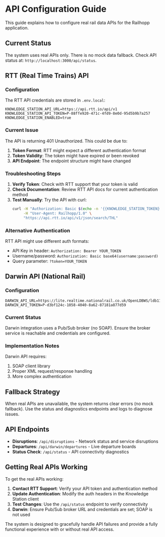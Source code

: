 # API Configuration Guide

This guide explains how to configure real rail data APIs for the Railhopp application.

## Current Status

The system uses real APIs only. There is no mock data fallback. Check API status at: `http://localhost:3000/api/status`.

## RTT (Real Time Trains) API

### Configuration

The RTT API credentials are stored in `.env.local`:

```
KNOWLEDGE_STATION_API_URL=https://api.rtt.io/api/v1
KNOWLEDGE_STATION_API_TOKEN=P-88ffe920-471c-4fd9-8e0d-95d5b9b7a257
KNOWLEDGE_STATION_ENABLED=true
```

### Current Issue

The API is returning 401 Unauthorized. This could be due to:

1. **Token Format**: RTT might expect a different authentication format
2. **Token Validity**: The token might have expired or been revoked
3. **API Endpoint**: The endpoint structure might have changed

### Troubleshooting Steps

1. **Verify Token**: Check with RTT support that your token is valid
2. **Check Documentation**: Review RTT API docs for current authentication method
3. **Test Manually**: Try the API with curl:
   ```bash
   curl -H "Authorization: Basic $(echo -n '{{KNOWLEDGE_STATION_TOKEN}}:' | base64)" \
        -H "User-Agent: Railhopp/1.0" \
        "https://api.rtt.io/api/v1/json/search/THL"
   ```

### Alternative Authentication

RTT API might use different auth formats:

- API Key in header: `Authorization: Bearer YOUR_TOKEN`
- Username/password: `Authorization: Basic base64(username:password)`
- Query parameter: `?token=YOUR_TOKEN`

## Darwin API (National Rail)

### Configuration

```
DARWIN_API_URL=https://lite.realtime.nationalrail.co.uk/OpenLDBWS/ldb11.asmx
DARWIN_API_TOKEN=P-d3bf124c-1058-4040-8a62-87181a877d59
```

### Current Status

Darwin integration uses a Pub/Sub broker (no SOAP). Ensure the broker service is reachable and credentials are configured.

### Implementation Notes

Darwin API requires:

1. SOAP client library
2. Proper XML request/response handling
3. More complex authentication

## Fallback Strategy

When real APIs are unavailable, the system returns clear errors (no mock fallback). Use the status and diagnostics endpoints and logs to diagnose issues.

## API Endpoints

- **Disruptions**: `/api/disruptions` - Network status and service disruptions
- **Departures**: `/api/darwin/departures` - Live departure boards
- **Status Check**: `/api/status` - API connectivity diagnostics

## Getting Real APIs Working

To get the real APIs working:

1. **Contact RTT Support**: Verify your API token and authentication method
2. **Update Authentication**: Modify the auth headers in the Knowledge Station client
3. **Test Changes**: Use the `/api/status` endpoint to verify connectivity
4. **Darwin**: Ensure Pub/Sub broker URL and credentials are set; SOAP is not used

The system is designed to gracefully handle API failures and provide a fully functional experience with or without real API access.

